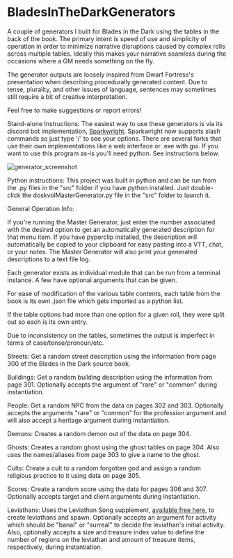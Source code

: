 # BladesInTheDarkGenerators
A couple of generators I built for Blades in the Dark using the tables 
in the back of the book. The primary intent is speed of use and simplicity
of operation in order to minimize narrative disruptions caused by complex 
rolls across multiple tables. Ideally this makes your narrative seamless
during the occasions where a GM needs something on the fly. 

The generator outputs are loosely inspired from Dwarf Fortress's 
presentation when describing procedurally generated content. Due to tense, 
plurality, and other issues of language, sentences may sometimes still 
require a bit of creative interpretation. 

Feel free to make suggestions or report errors!

Stand-alone Instructions:
The easiest way to use these generators is via its discord bot implementation, [Sparkwright](https://discord.com/oauth2/authorize?client_id=896105913960788029&permissions=2147543104&scope=bot%20applications.commands). Sparkwright now supports slash commands so just type '/' to see your options. 
There are several forks that use their own implementations like a web interface 
or .exe with gui. If you want to use this program as-is you'll need python. See
instructions below. 

![generator_screenshot](https://github.com/TimPasquini/BladesInTheDarkGenerators/blob/e4f40e531f6341412f7e761d7e853b4066cb4349/generator_screenshot.PNG)

Python instructions:
This project was built in python and can be run from the .py files in
the "src" folder if you have python installed. Just double-click the 
doskvolMasterGenerator.py file in the "src" folder to launch it. 

General Operation Info:

If you're running the Master Generator, just enter the number associated with the 
desired option to get an automatically generated description for that menu item. 
If you have pyperclip installed, the description will automatically be copied 
to your clipboard for easy pasting into a VTT, chat, or your notes. The Master
Generator will also print your generated descriptions to a text file log.

Each generator exists as individual module that can be run from a
terminal instance. A few have optional arguments that can be given.

For ease of modification of the various table contents, each table from 
the book is its own .json file which gets imported as a python list.

If the table options had more than one option for a given roll, they 
were split out so each is its own entry.

Due to inconsistency on the tables, sometimes the output is imperfect in
terms of case/tense/pronoun/etc.

Streets:
Get a random street description using the information from page 300 of 
the Blades in the Dark source book.

Buildings:
Get a random building description using the information from page 301. 
Optionally accepts the argument of "rare" or "common" during instantiation.

People:
Get a random NPC from the data on pages 302 and 303. 
Optionally accepts the arguments "rare" or "common" for the profession 
argument and will also accept a heritage argument during instantiation.

Demons:
Creates a random demon out of the data on page 304. 

Ghosts:
Creates a random ghost using the ghost tables on page 304. 
Also uses the names/aliases from page 303 to give a name to the ghost.

Cults:
Create a cult to a random forgotten god and assign a random religious practice to it using data on page 305.

Scores:
Create a random score using the data for pages 306 and 307. Optionally accepts target and
client arguments during instantiation.

Leviathans:
Uses the Leviathan Song supplement, [available free here](https://bladesinthedark.com/blades-supplements), to create leviathans and spawn.
Optionally accepts an argument for activity which should be  "banal" or "surreal" to decide the leviathan's initial activity. Also, optionally accepts a size and treasure index value to define the
number of regions on the leviathan and amount of treasure items, respectively, during instantiation.
